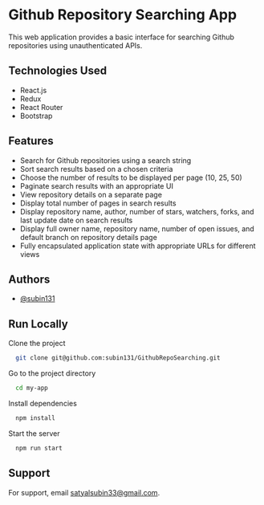 
# Github Repository Searching App
This web application provides a basic interface for searching Github repositories using unauthenticated APIs.



## Technologies Used
 - React.js
 - Redux
 - React Router
 - Bootstrap





## Features

- Search for Github repositories using a search string
- Sort search results based on a chosen criteria
- Choose the number of results to be displayed per page (10, 25, 50)
- Paginate search results with an appropriate UI
- View repository details on a separate page
- Display total number of pages in search results
- Display repository name, author, number of stars, watchers, forks, and last update date on search results
- Display full owner name, repository name, number of open issues, and default branch on repository details page
- Fully encapsulated application state with appropriate URLs for different views













## Authors

- [@subin131](https://github.com/subin131)


## Run Locally

Clone the project

```bash
  git clone git@github.com:subin131/GithubRepoSearching.git
```

Go to the project directory

```bash
  cd my-app
```

Install dependencies

```bash
  npm install
```

Start the server

```bash
  npm run start
```


## Support

For support, email satyalsubin33@gmail.com.

